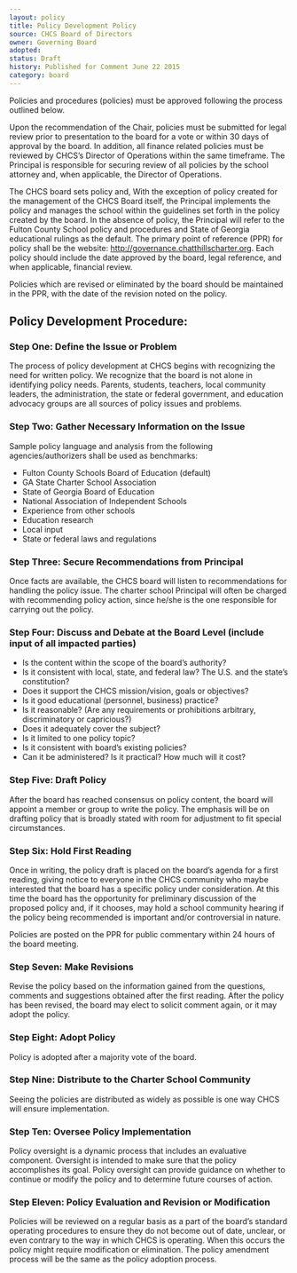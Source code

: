 ```yaml
---
layout: policy
title: Policy Development Policy
source: CHCS Board of Directors
owner: Governing Board
adopted: 
status: Draft
history: Published for Comment June 22 2015
category: board
---
```


Policies and procedures (policies) must be approved following the process outlined below. 

Upon the recommendation of the Chair, policies must be submitted for legal review prior to presentation to the board for a vote or within 30 days of approval by the board. In addition, all finance related policies must be reviewed by CHCS’s Director of Operations within the same timeframe.  The Principal is responsible for securing review of all policies by the school attorney and, when applicable, the Director of Operations.

The CHCS board sets policy and, With the exception of policy created for the management of the CHCS Board itself, the Principal implements the policy and manages the school within the guidelines set forth in the policy created by the board. In the absence of policy, the Principal will refer to the Fulton County School policy and procedures and State of Georgia educational rulings as the default. The primary point of reference (PPR) for policy shall be the website: http://governance.chatthillscharter.org. Each policy should include the date approved by the board, legal reference, and when applicable, financial review.

Policies which are revised or eliminated by the board should be maintained in the PPR, with the date of the revision noted on the policy.

## Policy Development Procedure:

### Step One: Define the Issue or Problem
The process of policy development at CHCS begins with recognizing the need for written policy. We recognize that the board is not alone in identifying policy needs. Parents, students, teachers, local community leaders, the administration, the state or federal government, and education advocacy groups are all sources of policy issues and problems.

### Step Two: Gather Necessary Information on the Issue
Sample policy language and analysis from the following agencies/authorizers shall be used as benchmarks:
* Fulton County Schools Board of Education (default)
* GA State Charter School Association
* State of Georgia Board of Education
* National Association of Independent Schools
* Experience from other schools
* Education research
* Local input
* State or federal laws and regulations

### Step Three: Secure Recommendations from Principal
Once facts are available, the CHCS board will listen to recommendations for handling the policy issue. The charter school Principal will often be charged with recommending policy action, since he/she is the one responsible for carrying out the policy.

### Step Four: Discuss and Debate at the Board Level (include input of all impacted parties)
* Is the content within the scope of the board’s authority?
* Is it consistent with local, state, and federal law? The U.S. and the state’s constitution?
* Does it support the CHCS mission/vision, goals or objectives?
* Is it good educational (personnel, business) practice?
* Is it reasonable? (Are any requirements or prohibitions arbitrary, discriminatory or capricious?)
* Does it adequately cover the subject?
* Is it limited to one policy topic?
* Is it consistent with board’s existing policies?
* Can it be administered? Is it practical? How much will it cost?

### Step Five: Draft Policy
After the board has reached consensus on policy content, the board will appoint a member or group to write the policy. The emphasis will be on drafting policy that is broadly stated with room for adjustment to fit special circumstances.

### Step Six: Hold First Reading
Once in writing, the policy draft is placed on the board’s agenda for a first reading, giving notice to everyone in the CHCS community who maybe interested that the board has a specific policy under consideration. At this time the board has the opportunity for preliminary discussion of the proposed policy and, if it chooses, may hold a school community hearing if the policy being recommended is important and/or controversial in nature. 

Policies are posted on the PPR for public commentary within 24 hours of the board meeting. 

### Step Seven: Make Revisions
Revise the policy based on the information gained from the questions, comments and suggestions obtained after the first reading. After the policy has been revised, the board may elect to solicit comment again, or it may adopt the policy.
### Step Eight: Adopt Policy
Policy is adopted after a majority vote of the board.

### Step Nine: Distribute to the Charter School Community
Seeing the policies are distributed as widely as possible is one way CHCS will ensure implementation.

### Step Ten: Oversee Policy Implementation
Policy oversight is a dynamic process that includes an evaluative component. Oversight is intended to make sure that the policy accomplishes its goal. Policy oversight can provide
guidance on whether to continue or modify the policy and to determine future courses of action.

### Step Eleven: Policy Evaluation and Revision or Modification

Policies will be reviewed on a regular basis as a part of the board’s standard operating procedures to ensure they do not become out of date, unclear, or even contrary to the way in
which CHCS is operating. When this occurs the policy might require modification or elimination. The policy amendment process will be the same as the policy adoption process.

